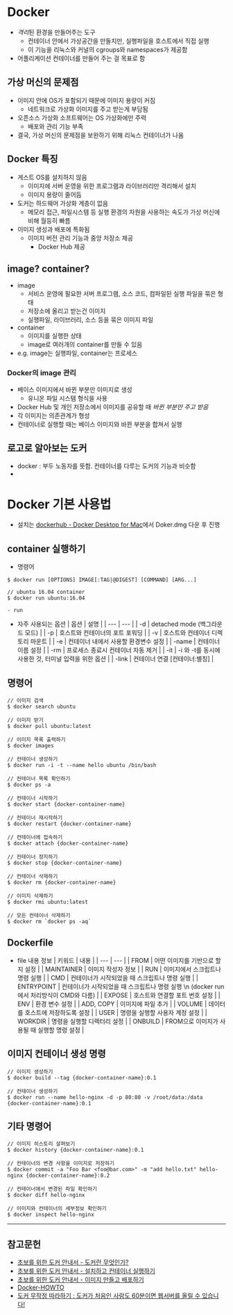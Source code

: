 # Docker
- *격리*된 환경을 만들어주는 도구
    - 컨테이너 안에서 가상공간을 만들지만, 실행파일을 호스트에서 직접 실행
    - 이 기능을 리눅스와 커널의 cgroups와 namespaces가 제공함
- 어플리케이션 컨테이너를 만들어 주는 걸 목표로 함

## 가상 머신의 문제점
- 이미지 안에 OS가 포함되기 때문에 이미지 용량이 커짐
    - 네트워크로 가상화 이미지를 주고 받는게 부담됨
- 오픈소스 가상화 소프트웨어는 OS 가상화에만 주력
    - 배포와 관리 기능 부족
- 결국, 가상 머신의 문제점을 보완하기 위해 리눅스 컨테이너가 나옴

## Docker 특징
- 게스트 OS를 설치하지 않음
    - 이미지에 서버 운영을 위한 프로그램과 라이브러리만 격리해서 설치
    - 이미지 용량이 줄어듬
- 도커는 하드웨어 가상화 계층이 없음
    - 메모리 접근, 파일시스템 등 실행 환경의 자원을 사용하는 속도가 가상 머신에 비해 월등히 빠름
- 이미지 생성과 배포에 특화됨
    - 이미지 버전 관리 기능과 중앙 저장소 제공 
        - Docker Hub 제공    

## image? container?
- image
    - 서비스 운영에 필요한 서버 프로그램, 소스 코드, 컴파일된 실행 파일을 묶은 형태
    - 저장소에 올리고 받는건 이미지
    - 실행파일, 라이브러리, 소스 등을 묶은 이미지 파일
- container
    - 이미지를 실행한 상태
    - image로 여러개의 container를 만들 수 있음
- e.g. image는 실행파일, container는 프로세스  

### Docker의 image 관리
- 베이스 이미지에서 바뀐 부분만 이미지로 생성
    - 유니온 파일 시스템 형식을 사용
- Docker Hub 및 개인 저장소에서 이미지를 공유할 때 *바뀐 부분만 주고 받음*
- 각 이미지는 의존관계가 형성
- 컨테이너로 실행할 때는 베이스 이미지와 바뀐 부분을 합쳐서 실행

## 로고로 알아보는 도커
- docker : 부두 노동자를 뜻함. 컨테이너를 다루는 도커의 기능과 비슷함 
-

# Docker 기본 사용법
- 설치는 [dockerhub - Docker Desktop for Mac](https://hub.docker.com/editions/community/docker-ce-desktop-mac)에서 Doker.dmg 다운 후 진행

## container 실행하기
- 명령어
```
$ docker run [OPTIONS] IMAGE[:TAG|@DIGEST] [COMMAND] [ARG...]

// ubuntu 16.04 container
$ docker run ubuntu:16.04
```
    - run 
- 자주 사용되는 옵션
| 옵션 | 설명 | 
| --- | --- |
| -d | detached mode (백그라운드 모드) |
| -p | 호스트와 컨테이너의 포트 포워딩 |
| -v | 호스트와 컨테이너 디렉토리 마운트 |
| -e | 컨테이너 내에서 사용할 환경변수 설정 |
| -name | 컨테이너 이름 설정 |
| -rm | 프로세스 종료시 컨테이너 자동 제거 |
| -it | -i 와 -t를 동시에 사용한 것, 터미널 입력을 위한 옵션 |
| -link | 컨테이너 연결 [컨테이너:별칭] |


## 명령어
```
// 이미지 검색
$ docker search ubuntu

// 이미지 받기
$ docker pull ubuntu:latest

// 이미지 목록 출력하기
$ docker images

// 컨테이너 생성하기
$ docker run -i -t --name hello ubuntu /bin/bash

// 컨테이너 목록 확인하기
$ docker ps -a

// 컨테이너 시작하기
$ docker start {docker-container-name}

// 컨테이너 재시작하기
$ docker restart {docker-container-name}

// 컨테이너에 접속하기
$ docker attach {docker-container-name}

// 컨테이너 정지하기
$ docker stop {docker-container-name}

// 컨테이너 삭제하기
$ docker rm {docker-container-name}

// 이미지 삭제하기
$ docker rmi ubuntu:latest

// 모든 컨테이너 삭제하기
$ docker rm `docker ps -aq`
```

## Dockerfile
- file 내용 정보
| 키워드 | 내용 |
| --- | --- |
| FROM | 어떤 이미지를 기반으로 할지 설정 |
| MAINTAINER | 이미지 작성자 정보 |
| RUN | 이미지에서 스크립트나 명령 실행 | 
| CMD | 컨테이너가 시작되었을 때 스크립트나 명령 실행 | 
| ENTRYPOINT | 컨테이너가 시작되었을 때 스크립트나 명령 실행 \n
(docker run 에서 처리방식이 CMD와 다름) | 
| EXPOSE | 호스트와 연결할 포트 번호 설정 | 
| ENV | 환경 변수 설정 | 
| ADD, COPY | 이미지에 파일 추가 | 
| VOLUME | 데이터를 호스트에 저장하도록 설정 | 
| USER | 명령을 실행할 사용자 계정 설정 | 
| WORKDIR | 명령을 실행할 디렉터리 설정 | 
| ONBUILD | FROM으로 이미지가 사용될 때 실행할 명령 설정 | 

## 이미지 컨테이너 생성 명령
```
// 이미지 생성하기
$ docker build --tag {docker-container-name}:0.1

// 컨테이너 생성하기
$ docker run --name hello-nginx -d -p 80:80 -v /root/data:/data {docker-container-name}:0.1
```

## 기타 명령어
```
// 이미지 히스토리 살펴보기
$ docker history {docker-container-name}:0.1

// 컨테이너의 변경 사항을 이미지로 저장하기
$ docker commit -a "Foo Bar <foo@bar.com>" -m "add hello.txt" hello-nginx {docker-container-name}:0.2

// 컨테이너에서 변경된 파일 확인하기
$ docker diff hello-nginx

// 이미지와 컨테이너의 세부정보 확인하기
$ docker inspect hello-nginx
```

---
## 참고문헌
- [초보를 위한 도커 안내서 - 도커란 무엇인가?](https://subicura.com/2017/01/19/docker-guide-for-beginners-1.html)
- [초보를 위한 도커 안내서 - 설치하고 컨테이너 실행하기](https://subicura.com/2017/01/19/docker-guide-for-beginners-2.html)
- [초보를 위한 도커 안내서 - 이미지 만들고 배포하기](https://subicura.com/2017/02/10/docker-guide-for-beginners-create-image-and-deploy.html)
- [Docker-HOWTO](http://pyrasis.com/Docker/Docker-HOWTO)
- [도커 무작정 따라하기 : 도커가 처음인 사람도 60분이면 웹서버를 올릴 수 있습니다!](https://www.slideshare.net/pyrasis/docker-fordummies-44424016?next_slideshow=1)
